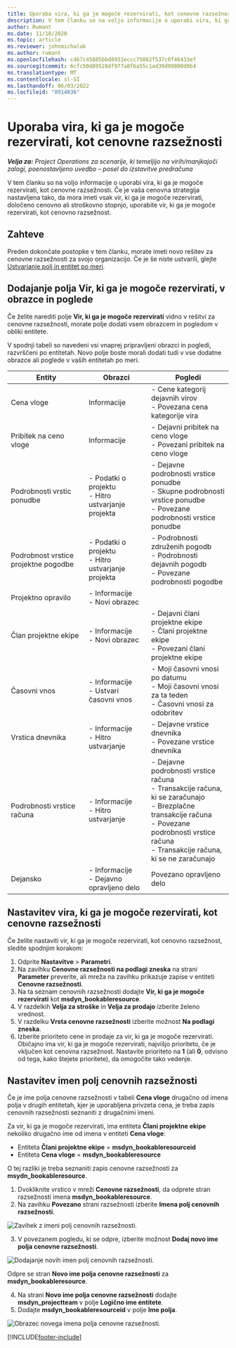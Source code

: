 ```yaml
---
title: Uporaba vira, ki ga je mogoče rezervirati, kot cenovne razsežnosti
description: V tem članku so na voljo informacije o uporabi vira, ki ga je mogoče rezervirati, kot cenovne razsežnosti.
author: Rumant
ms.date: 11/18/2020
ms.topic: article
ms.reviewer: johnmichalak
ms.author: rumant
ms.openlocfilehash: c467c45885bbd8931eccc75862f537c0f46433ef
ms.sourcegitcommit: 6cfc50d89528df977a8f6a55c1ad39d99800d9b4
ms.translationtype: MT
ms.contentlocale: sl-SI
ms.lasthandoff: 06/03/2022
ms.locfileid: "8914836"
---
```

# <a name="use-a-bookable-resource-as-a-pricing-dimension"></a>Uporaba vira, ki ga je mogoče rezervirati, kot cenovne razsežnosti

 _**Velja za:** Project Operations za scenarije, ki temeljijo na virih/manjkajoči zalogi, poenostavljeno uvedbo – posel do izstavitve predračuna_ 

V tem članku so na voljo informacije o uporabi vira, ki ga je mogoče rezervirati, kot cenovne razsežnosti. Če je vaša cenovna strategija nastavljena tako, da mora imeti vsak vir, ki ga je mogoče rezervirati, določeno cenovno ali stroškovno stopnjo, uporabite vir, ki ga je mogoče rezervirati, kot cenovno razsežnost.

## <a name="prerequisites"></a>Zahteve
Preden dokončate postopke v tem članku, morate imeti novo rešitev za cenovne razsežnosti za svojo organizacijo. Če je še niste ustvarili, glejte [Ustvarjanje polj in entitet po meri](../pricing-costing/create-custom-fields-entities-pricing-dimensions.md).

## <a name="add-the-bookable-resource-field-to-forms-and-views"></a>Dodajanje polja Vir, ki ga je mogoče rezervirati, v obrazce in poglede
Če želite narediti polje **Vir, ki ga je mogoče rezervirati** vidno v rešitvi za cenovne razsežnosti, morate polje dodati vsem obrazcem in pogledom v obliki entitete.

V spodnji tabeli so navedeni vsi vnaprej pripravljeni obrazci in pogledi, razvrščeni po entitetah. Novo polje boste morali dodati tudi v vse dodatne obrazce ali poglede v vaših entitetah po meri.

|   Entity        | Obrazci   |Pogledi        |
| ------------------------------|---------------------------------|----------------------------------|
|  Cena vloge| Informacije | - Cene kategorij dejavnih virov<br> - Povezana cena kategorije vira |
|  Pribitek na ceno vloge| Informacije| - Dejavni pribitek na ceno vloge<br>- Povezani pribitek na ceno vloge |
|  Podrobnosti vrstic ponudbe| - Podatki o projektu<br>- Hitro ustvarjanje projekta| - Dejavne podrobnosti vrstice ponudbe<br>- Skupne podrobnosti vrstice ponudbe<br>- Povezane podrobnosti vrstice ponudbe |
|  Podrobnost vrstice projektne pogodbe| - Podatki o projektu<br>- Hitro ustvarjanje projekta| - Podrobnosti združenih pogodb<br>- Podrobnosti dejavnih pogodb<br>- Povezane podrobnosti pogodbe |
|  Projektno opravilo| - Informacije<br>- Novi obrazec| &nbsp; |
|  Član projektne ekipe| - Informacije<br>- Novi obrazec| - Dejavni člani projektne ekipe<br>- Člani projektne ekipe<br>- Povezani člani projektne ekipe |
|  Časovni vnos| - Informacije<br>- Ustvari časovni vnos| - Moji časovni vnosi po datumu<br>- Moji časovni vnosi za ta teden<br>- Časovni vnosi za odobritev|
|  Vrstica dnevnika| - Informacije<br>- Hitro ustvarjanje| - Dejavne vrstice dnevnika<br>- Povezane vrstice dnevnika |
|  Podrobnosti vrstice računa| - Informacije<br>- Hitro ustvarjanje| - Dejavne podrobnosti vrstice računa<br>- Transakcije računa, ki se zaračunajo<br>- Brezplačne transakcije računa<br>- Povezane podrobnosti vrstice računa <br>- Transakcije računa, ki se ne zaračunajo|
|  Dejansko| - Informacije<br>- Dejavno opravljeno delo| Povezano opravljeno delo |

## <a name="set-up-a-bookable-resource-as-a-pricing-dimension"></a>Nastavitev vira, ki ga je mogoče rezervirati, kot cenovne razsežnosti
Če želite nastaviti vir, ki ga je mogoče rezervirati, kot cenovno razsežnost, sledite spodnjim korakom:

1. Odprite **Nastavitve** > **Parametri**. 
2. Na zavihku **Cenovne razsežnosti na podlagi zneska** na strani **Parameter** preverite, ali mreža na zavihku prikazuje zapise v entiteti **Cenovne razsežnosti**. 
2. Na ta seznam cenovnih razsežnosti dodajte **Vir, ki ga je mogoče rezervirati** kot **msdyn_bookableresource**. 
3. V razdelkih **Velja za stroške** in **Velja za prodajo** izberite želeno vrednost.
4. V razdelku **Vrsta cenovne razsežnosti** izberite možnost **Na podlagi zneska**. 
5. Izberite prioriteto cene in prodaje za vir, ki ga je mogoče rezervirati. Običajno ima vir, ki ga je mogoče rezervirati, najvišjo prioriteto, če je vključen kot cenovna razsežnost. Nastavite prioriteto na **1** (ali **0**, odvisno od tega, kako štejete prioritete), da omogočite tako vedenje.

## <a name="set-up-pricing-dimension-field-names"></a>Nastavitev imen polj cenovnih razsežnosti

Če je ime polja cenovne razsežnosti v tabeli **Cena vloge** drugačno od imena polja v drugih entitetah, kjer je uporabljena privzeta cena, je treba zapis cenovnih razsežnosti seznaniti z drugačnimi imeni.  

Za vir, ki ga je mogoče rezervirati, ima entiteta **Člani projektne ekipe** nekoliko drugačno ime od imena v entiteti **Cena vloge**: 

 - Entiteta **Člani projektne ekipe** = **msdyn_bookableresourceid**
 - Entiteta **Cena vloge** = **msdyn_bookableresource**

O tej razliki je treba seznaniti zapis cenovne razsežnosti za **msydn_bookableresource**.

1. Dvokliknite vrstico v mreži **Cenovne razsežnosti**, da odprete stran razsežnosti imena **msdyn_bookableresource**.
2. Na zavihku **Povezano** strani razsežnosti izberite **Imena polj cenovnih razsežnosti**.

  ![Zavihek z imeni polj cenovnih razsežnosti.](media/PD-fieldname.png)

3. V povezanem pogledu, ki se odpre, izberite možnost **Dodaj novo ime polja cenovne razsežnosti**.

  ![Dodajanje novih imen polj cenovnih razsežnosti.](media/Add-NewPD-fieldname.png)

  Odpre se stran **Novo ime polja cenovne razsežnosti** za **msdyn_bookableresource**. 

4. Na strani **Novo ime polja cenovne razsežnosti** dodajte **msdyn_projectteam** v polje **Logično ime entitete**.
5. Dodajte **msdyn_bookableresourceid** v polje **Ime polja**.

 ![Obrazec novega imena polja cenovne razsežnosti.](media/PD-fieldname-Added.png)


[!INCLUDE[footer-include](../includes/footer-banner.md)]